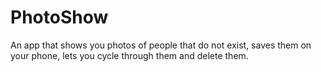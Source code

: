 # PhotoShow
An app that shows you photos of people that do not exist, saves them on your phone, lets you cycle through them and delete them.
